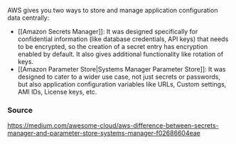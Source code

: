 AWS gives you two ways to store and manage application configuration data centrally:
- [[Amazon Secrets Manager]]: It was designed specifically for confidential information (like database credentials, API keys) that needs to be encrypted, so the creation of a secret entry has encryption enabled by default. It also gives additional functionality like rotation of keys.
- [[Amazon Parameter Store|Systems Manager Parameter Store]]: It was designed to cater to a wider use case, not just secrets or passwords, but also application configuration variables like URLs, Custom settings, AMI IDs, License keys, etc.
### Source
https://medium.com/awesome-cloud/aws-difference-between-secrets-manager-and-parameter-store-systems-manager-f02686604eae